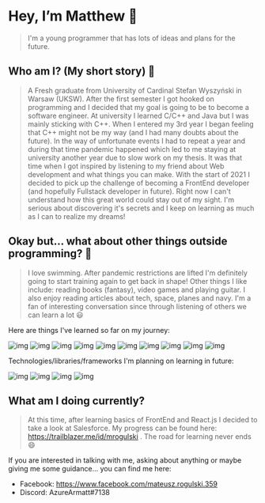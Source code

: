 # Hey, I’m Matthew :wave: 
> I'm a young programmer that has lots of ideas and plans for the future.

## Who am I? (My short story) 📖
> A Fresh graduate from University of Cardinal Stefan Wyszyński in Warsaw (UKSW). After the first semester I got hooked on programming and I decided that my goal is going to be to become a software engineer. At university I learned C/C++ and Java but I was mainly sticking with C++. When I entered my 3rd year I began feeling that C++ might not be my way (and I had many doubts about the future). In the way of unfortunate events I had to repeat a year and during that time pandemic happened which led to me staying at university another year due to slow work on my thesis. It was that time when I got inspired by listening to my friend about Web development and what things you can make. With the start of 2021 I decided to pick up the challenge of becoming a FrontEnd developer (and hopefully Fullstack developer in future). Right now I can't understand how this great world could stay out of my sight. I'm serious about discovering it's secrets and I keep on learning as much as I can to realize my dreams!

## Okay but... what about other things outside programming? 🌳
> I love swimming. After pandemic restrictions are lifted I'm definitely going to start training again to get back in shape! Other things I like include: reading books (fantasy), video games and playing guitar. I also enjoy reading articles about tech, space, planes and navy. I'm a fan of interesting conversation since through listening of others we can learn a lot 😃

Here are things I've learned so far on my journey:

   ![img](https://img.shields.io/static/v1?label=HTML&message=&nbsp;&color=orange)
   ![img](https://img.shields.io/static/v1?label=CSS&message=&nbsp;&color=informational)
   ![img](https://img.shields.io/static/v1?label=Sass&message=&nbsp;&color=ff69b4)
   ![img](https://img.shields.io/static/v1?label=JavaScript&message=&nbsp;&color=yellow)
   ![img](https://img.shields.io/static/v1?label=React&message=&nbsp;&color=9cf)
   ![img](https://img.shields.io/static/v1?label=NPM&message=&nbsp;&color=red)
   ![img](https://img.shields.io/static/v1?label=jQuery&message=&nbsp;&color=lightgrey)
   ![img](https://img.shields.io/static/v1?label=Bootstrap&message=&nbsp;&color=blueviolet)
   ![img](https://img.shields.io/static/v1?label=Firebase&message=&nbsp;&color=yellow)
   ![img](https://img.shields.io/static/v1?label=MySQL&message=&nbsp;&color=red)
   
Technologies/libraries/frameworks I'm planning on learning in future:
   
   ![img](https://img.shields.io/static/v1?label=Node.js&message=&nbsp;&color=brightgreen)
   ![img](https://img.shields.io/static/v1?label=Express&message=&nbsp;&color=lightgrey)
   ![img](https://img.shields.io/static/v1?label=MongoDB&message=&nbsp;&color=inactive)
   ![img](https://img.shields.io/static/v1?label=Salesforce&message=&nbsp;&color=informational)

## What am I doing currently?

>At this time, after learning basics of FrontEnd and React.js I decided to take a look at Salesforce. My progress can be found here: https://trailblazer.me/id/mrogulski . The road for learning never ends 😄

If you are interested in talking with me, asking about anything or maybe giving me some guidance... you can find me here: 

  - Facebook: https://www.facebook.com/mateusz.rogulski.359
  - Discord: AzureArmatt#7138

<!---
AzureArmatt/AzureArmatt is a ✨ special ✨ repository because its `README.md` (this file) appears on your GitHub profile.
You can click the Preview link to take a look at your changes.
--->
